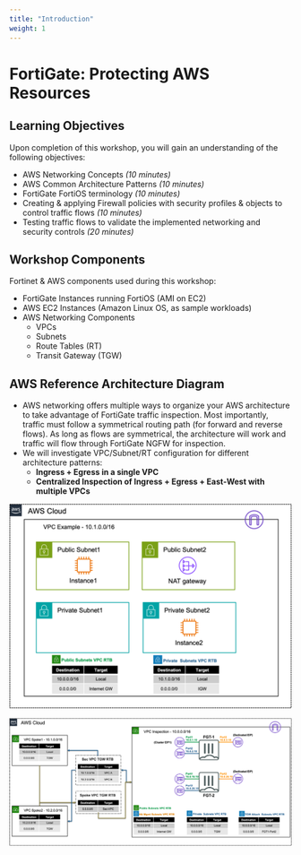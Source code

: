 ```yaml
---
title: "Introduction"
weight: 1
---
```


# FortiGate: Protecting AWS Resources

## Learning Objectives

Upon completion of this workshop, you will gain an understanding of the following objectives:
  
  * AWS Networking Concepts *(10 minutes)*
  * AWS Common Architecture Patterns *(10 minutes)*
  * FortiGate FortiOS terminology *(10 minutes)*
  * Creating & applying Firewall policies with security profiles & objects to control traffic flows *(10 minutes)*
  * Testing traffic flows to validate the implemented networking and security controls *(20 minutes)*

## Workshop Components

Fortinet & AWS components used during this workshop:

  * FortiGate Instances running FortiOS (AMI on EC2)
  * AWS EC2 Instances (Amazon Linux OS, as sample workloads)
  * AWS Networking Components
    * VPCs
    * Subnets
    * Route Tables (RT)
    * Transit Gateway (TGW)

## AWS Reference Architecture Diagram

  * AWS networking offers multiple ways to organize your AWS architecture to take advantage of FortiGate traffic inspection.  Most importantly, traffic must follow a symmetrical routing path (for forward and reverse flows). As long as flows are symmetrical, the architecture will work and traffic will flow through FortiGate NGFW for inspection.
  * We will investigate VPC/Subnet/RT configuration for different architecture patterns:
    * **Ingress + Egress in a single VPC**
    * **Centralized Inspection of Ingress + Egress + East-West with multiple VPCs**

![](image-vpc-example.png)

![](image-fgcp-tgw.png)


